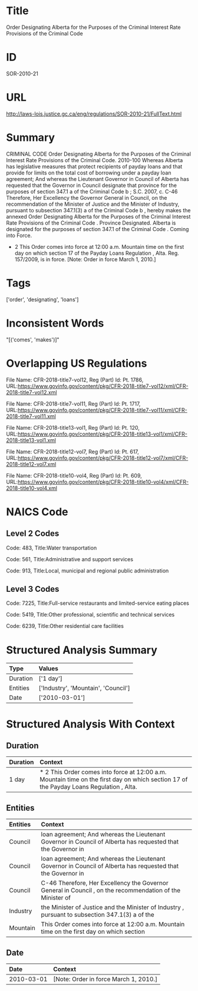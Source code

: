 # Title
Order Designating Alberta for the Purposes of the Criminal Interest Rate Provisions of the Criminal Code


# ID
SOR-2010-21

# URL
http://laws-lois.justice.gc.ca/eng/regulations/SOR-2010-21/FullText.html


# Summary
CRIMINAL CODE Order Designating Alberta for the Purposes of the Criminal Interest Rate Provisions of the Criminal Code.
2010-100 Whereas Alberta has legislative measures that protect recipients of payday loans and that provide for limits on the total cost of borrowing under a payday loan agreement; And whereas the Lieutenant Governor in Council of Alberta has requested that the Governor in Council designate that province for the purposes of section 347.1 a  of the  Criminal Code b ; S.C. 2007, c.
C-46 Therefore, Her Excellency the Governor General in Council, on the recommendation of the Minister of Justice and the Minister of Industry, pursuant to subsection 347.1(3) a  of the  Criminal Code b , hereby makes the annexed  Order Designating Alberta for the Purposes of the Criminal Interest Rate Provisions of the Criminal Code .
Province Designated.
Alberta is designated for the purposes of section 347.1 of the  Criminal Code .
Coming into Force.
* 2 This Order comes into force at 12:00 a.m. Mountain time on the first day on which section 17 of the  Payday Loans Regulation , Alta.
Reg. 157/2009, is in force.
[Note: Order in force March 1, 2010.] 


# Tags
['order', 'designating', 'loans']


# Inconsistent Words
"[('comes', 'makes')]"


# Overlapping US Regulations
File Name: CFR-2018-title7-vol12, Reg (Part) Id: Pt. 1786, URL:https://www.govinfo.gov/content/pkg/CFR-2018-title7-vol12/xml/CFR-2018-title7-vol12.xml

File Name: CFR-2018-title7-vol11, Reg (Part) Id: Pt. 1717, URL:https://www.govinfo.gov/content/pkg/CFR-2018-title7-vol11/xml/CFR-2018-title7-vol11.xml

File Name: CFR-2018-title13-vol1, Reg (Part) Id: Pt. 120, URL:https://www.govinfo.gov/content/pkg/CFR-2018-title13-vol1/xml/CFR-2018-title13-vol1.xml

File Name: CFR-2018-title12-vol7, Reg (Part) Id: Pt. 617, URL:https://www.govinfo.gov/content/pkg/CFR-2018-title12-vol7/xml/CFR-2018-title12-vol7.xml

File Name: CFR-2018-title10-vol4, Reg (Part) Id: Pt. 609, URL:https://www.govinfo.gov/content/pkg/CFR-2018-title10-vol4/xml/CFR-2018-title10-vol4.xml




# NAICS Code
## Level 2 Codes
Code: 483, Title:Water transportation

Code: 561, Title:Administrative and support services

Code: 913, Title:Local, municipal and regional public administration




## Level 3 Codes
Code: 7225, Title:Full-service restaurants and limited-service eating places

Code: 5419, Title:Other professional, scientific and technical services

Code: 6239, Title:Other residential care facilities







# Structured Analysis Summary
| Type     | Values                              |
|:---------|:------------------------------------|
| Duration | ['1 day']                           |
| Entities | ['Industry', 'Mountain', 'Council'] |
| Date     | ['2010-03-01']                      |


# Structured Analysis With Context
 


## Duration
| Duration   | Context                                                                                                                                  |
|:-----------|:-----------------------------------------------------------------------------------------------------------------------------------------|
| 1 day      | * 2 This Order comes into force at 12:00 a.m. Mountain time on the first day on which section 17 of the  Payday Loans Regulation , Alta. |


## Entities
| Entities   | Context                                                                                                       |
|:-----------|:--------------------------------------------------------------------------------------------------------------|
| Council    | loan agreement; And whereas the Lieutenant Governor in Council  of Alberta has requested that the Governor in |
| Council    | loan agreement; And whereas the Lieutenant Governor in Council  of Alberta has requested that the Governor in |
| Council    | C-46 Therefore, Her Excellency the Governor General in Council , on the recommendation of the Minister of     |
| Industry   | the Minister of Justice and the Minister of Industry , pursuant to subsection 347.1(3) a of the               |
| Mountain   | This Order comes into force at 12:00 a.m. Mountain time on the first day on which section                     |


## Date
| Date       | Context                               |
|:-----------|:--------------------------------------|
| 2010-03-01 | [Note: Order in force March 1, 2010.] |


